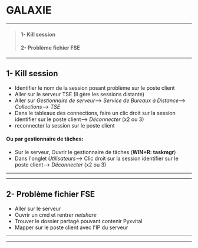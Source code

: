 # **GALAXIE**
_______________
>#### 1- Kill session
>#### 2- Problème fichier FSE
_______________
## **1- Kill session** 
- Identifier le nom de la session posant problème sur le poste client
- Aller sur le serveur TSE (Il gère les sessions distante)
- Aller sur _Gestionnaire de serveur_--> _Service de Bureaux à Distance_--> _Collections_--> _TSE_
- Dans le tableaux des connections, faire un clic droit sur la session identifier sur le poste client--> _Déconnecter_ (x2 ou 3)
- reconnecter la session sur le poste client


#### Ou par gestionnaire de tâches:
- Sur le serveur, Ouvrir le gestionnaire de tâches (**WIN+R: taskmgr**)
- Dans l'onglet _Utilisateurs_--> Clic droit sur la session identifier sur le poste client--> _Déconnecter_ (x2 ou 3)

_______
_______

## **2- Problème fichier FSE**
- Aller sur le serveur
- Ouvrir un cmd et rentrer _netshare_
- Trouver le dossier partagé pouvant contenir Pyxvital
- Mapper sur le poste client avec l'IP du serveur

_______
_______
